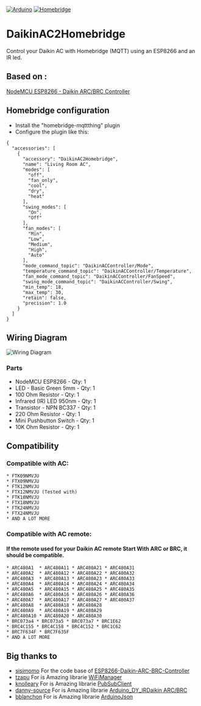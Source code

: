 <!-- PROJECT SHIELDS -->

[![Arduino](https://img.shields.io/badge/Made%20with-Arduino-blue?style=for-the-badge&logo=Arduino)](https://www.arduino.cc/)
[![Homebridge](https://img.shields.io/badge/Work%20with-Homebridge-orange?style=for-the-badge&logo=Homebridge)](https://homebridge.io/)

# DaikinAC2Homebridge
Control your Daikin AC with Homebridge (MQTT) using an ESP8266 and an IR led.

## Based on : 
<a href="https://github.com/sisimomo/ESP8266-Daikin-ARC-BRC-Controller">NodeMCU ESP8266 - Daikin ARC/BRC Controller</a>

## Homebridge configuration

* Install the "homebridge-mqttthing" plugin
* Configure the plugin like this:
```
{
  "accessories": [
    {
      "accessory": "DaikinAC2Homebridge",
      "name": "Living Room AC",
      "modes": [
        "off",
        "fan_only",
        "cool",
        "dry",
        "heat"
      ],
      "swing_modes": [
        "On",
        "Off"
      ],
      "fan_modes": [
        "Min",
        "Low",
        "Medium",
        "High",
        "Auto"
      ],
      "mode_command_topic": "DaikinACController/Mode",
      "temperature_command_topic": "DaikinACController/Temperature",
      "fan_mode_command_topic": "DaikinACController/FanSpeed",
      "swing_mode_command_topic": "DaikinACController/Swing",
      "min_temp": 18,
      "max_temp": 30,
      "retain": false,
      "precision": 1.0
    }
  ]
}
```

## Wiring Diagram

![Wiring Diagram](Wiring%20Diagram.png)

### Parts

* NodeMCU ESP8266 - Qty: 1
* LED - Basic Green 5mm - Qty: 1
* 100 Ohm Resistor - Qty: 1
* Infrared (IR) LED 950nm - Qty: 1
* Transistor - NPN BC337 - Qty: 1
* 220 Ohm Resistor - Qty: 1
* Mini Pushbutton Switch - Qty: 1
* 10K Ohm Resistor - Qty: 1

## Compatibility
### Compatible with AC:
```
* FTK09NMVJU
* FTX09NMVJU
* FTK12NMVJU
* FTX12NMVJU (Tested with)
* FTK18NMVJU
* FTX18NMVJU
* FTK24NMVJU
* FTX24NMVJU
* AND A LOT MORE
```

### Compatible with AC remote:

#### If the remote used for your Daikin AC remote Start With ARC or BRC, it should be compatible.

```
* ARC480A1  * ARC480A11 * ARC480A21 * ARC480A31
* ARC480A2  * ARC480A12 * ARC480A22 * ARC480A32
* ARC480A3  * ARC480A13 * ARC480A23 * ARC480A33
* ARC480A4  * ARC480A14 * ARC480A24 * ARC480A34
* ARC480A5  * ARC480A15 * ARC480A25 * ARC480A35
* ARC480A6  * ARC480A16 * ARC480A26 * ARC480A36
* ARC480A7  * ARC480A17 * ARC480A27 * ARC480A37
* ARC480A8  * ARC480A18 * ARC480A28
* ARC480A9  * ARC480A19 * ARC480A29
* ARC480A10 * ARC480A20 * ARC480A30
* BRC073a4 * BRC073a5 * BRC073a7 * BRC1E62
* BRC4C155 * BRC4C158 * BRC4C152 * BRC1C62
* BRC7F634F * BRC7F635F
* AND A LOT MORE
```

## Big thanks to

* [sisimomo](https://github.com/sisimomo) For the code base of [ESP8266-Daikin-ARC-BRC-Controller](https://github.com/sisimomo/ESP8266-Daikin-ARC-BRC-Controller)
* [tzapu](https://github.com/tzapu) For is Amazing librarie [WiFiManager](https://github.com/tzapu/WiFiManager)
* [knolleary](https://github.com/knolleary) For is Amazing librarie [PubSubClient](https://github.com/knolleary/pubsubclient)
* [danny-source](https://github.com/danny-source) For is Amazing librarie [Arduino_DY_IRDaikin ARC/BRC](https://github.com/danny-source/Arduino_DY_IRDaikin)
* [bblanchon](https://github.com/bblanchon) For is Amazing librarie [ArduinoJson](https://github.com/bblanchon/ArduinoJson)